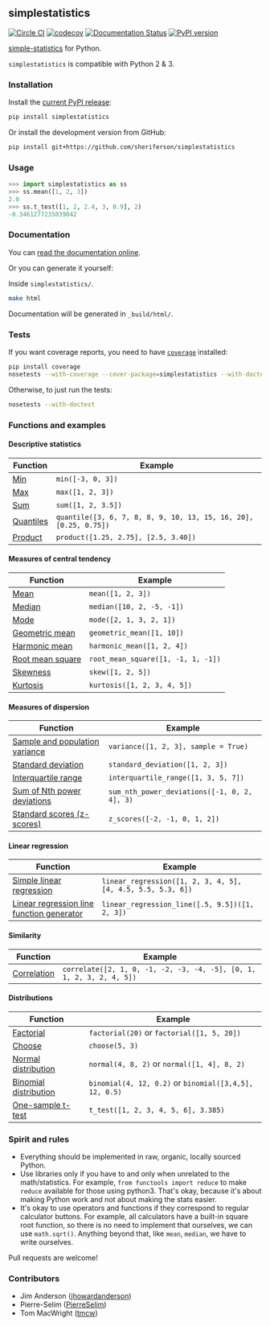 ## simplestatistics

[![Circle CI](https://circleci.com/gh/sheriferson/simplestatistics.svg?style=svg)](https://circleci.com/gh/sheriferson/simplestatistics)
[![codecov](https://codecov.io/gh/sheriferson/simplestatistics/branch/master/graph/badge.svg)](https://codecov.io/gh/sheriferson/simplestatistics)
[![Documentation Status](https://readthedocs.org/projects/simplestatistics/badge/?version=latest)](http://simplestatistics.readthedocs.io/en/latest/?badge=latest)
[![PyPI version](https://badge.fury.io/py/simplestatistics.svg)](https://badge.fury.io/py/simplestatistics)

[simple-statistics](https://github.com/tmcw/simple-statistics)
for Python.

`simplestatistics` is compatible with Python 2 & 3.
### Installation

Install the [current PyPI release](https://pypi.python.org/pypi/simplestatistics):

```bash
pip install simplestatistics
```

Or install the development version from GitHub:

```bash
pip install git+https://github.com/sheriferson/simplestatistics
```

### Usage

```python
>>> import simplestatistics as ss
>>> ss.mean([1, 2, 3])
2.0
>>> ss.t_test([1, 2, 2.4, 3, 0.9], 2)
-0.3461277235039042
```

### Documentation

You can [read the documentation online](http://simplestatistics.readthedocs.io/en/latest/).

Or you can generate it yourself:

Inside `simplestatistics/`.

```bash
make html
```

Documentation will be generated in `_build/html/`.

### Tests

If you want coverage reports, you need to have [`coverage`](https://pypi.python.org/pypi/coverage) installed:

```bash
pip install coverage
nosetests --with-coverage --cover-package=simplestatistics --with-doctest
```

Otherwise, to just run the tests:

```bash
nosetests --with-doctest
```

### Functions and examples

#### Descriptive statistics

| Function      | Example                                                          |
|---------------|------------------------------------------------------------------|
| [Min][]       | `min([-3, 0, 3])`                                                |
| [Max][]       | `max([1, 2, 3])`                                                 |
| [Sum][]       | `sum([1, 2, 3.5])`                                               |
| [Quantiles][] | `quantile([3, 6, 7, 8, 8, 9, 10, 13, 15, 16, 20], [0.25, 0.75])` |
| [Product][]   | `product([1.25, 2.75], [2.5, 3.40])`                             |

[Min]: http://simplestatistics.readthedocs.io/en/latest/#min
[Max]: http://simplestatistics.readthedocs.io/en/latest/#max
[Sum]: http://simplestatistics.readthedocs.io/en/latest/#sum
[Quantiles]: http://simplestatistics.readthedocs.io/en/latest/#quantiles
[Product]: http://simplestatistics.readthedocs.io/en/latest/#product

#### Measures of central tendency

| Function             | Example                            |
|----------------------|------------------------------------|
| [Mean][]             | `mean([1, 2, 3])`                  |
| [Median][]           | `median([10, 2, -5, -1])`          |
| [Mode][]             | `mode([2, 1, 3, 2, 1])`            |
| [Geometric mean][]   | `geometric_mean([1, 10])`          |
| [Harmonic mean][]    | `harmonic_mean([1, 2, 4])`         |
| [Root mean square][] | `root_mean_square([1, -1, 1, -1])` |
| [Skewness][]         | `skew([1, 2, 5])`                  |
| [Kurtosis][]         | `kurtosis([1, 2, 3, 4, 5])`        |

[Mean]: http://simplestatistics.readthedocs.io/en/latest/#mean
[Median]: http://simplestatistics.readthedocs.io/en/latest/#median
[Mode]: http://simplestatistics.readthedocs.io/en/latest/#mode
[Geometric mean]: http://simplestatistics.readthedocs.io/en/latest/#geometric-mean
[Harmonic mean]: http://simplestatistics.readthedocs.io/en/latest/#harmonic-mean
[Root mean square]: http://simplestatistics.readthedocs.io/en/latest/#root-mean-square
[Skewness]: http://simplestatistics.readthedocs.io/en/latest/#skewness
[Kurtosis]: http://simplestatistics.readthedocs.io/en/latest/#kurtosis

#### Measures of dispersion

| Function                                   | Example                                      |
|--------------------------------------------|----------------------------------------------|
| [Sample and population variance][variance] | `variance([1, 2, 3], sample = True)`         |
| [Standard deviation][sd]                   | `standard_deviation([1, 2, 3])`              |
| [Interquartile range][]                    | `interquartile_range([1, 3, 5, 7])`          |
| [Sum of Nth power deviations][sumndevs]    | `sum_nth_power_deviations([-1, 0, 2, 4], 3)` |
| [Standard scores (z-scores)][zscores]      | `z_scores([-2, -1, 0, 1, 2])`                |

[variance]: http://simplestatistics.readthedocs.io/en/latest/#variance
[sd]: http://simplestatistics.readthedocs.io/en/latest/#standard-deviation
[Interquartile range]: http://simplestatistics.readthedocs.io/en/latest/#interquartile-range
[sumndevs]: http://simplestatistics.readthedocs.io/en/latest/#sum-of-nth-power-deviations
[zscores]: http://simplestatistics.readthedocs.io/en/latest/#standard-scores-z-scores 

#### Linear regression

| Function                                                | Example                                                     |
|---------------------------------------------------------|-------------------------------------------------------------|
| [Simple linear regression][linreg]                      | `linear_regression([1, 2, 3, 4, 5], [4, 4.5, 5.5, 5.3, 6])` |
| [Linear regression line function generator][linregline] | `linear_regression_line([.5, 9.5])([1, 2, 3])`              |

[linreg]: http://simplestatistics.readthedocs.io/en/latest/#linear-regression
[linregline]: http://simplestatistics.readthedocs.io/en/latest/#linear-regression-line-function

#### Similarity

| Function        | Example                                                              |
|-----------------|----------------------------------------------------------------------|
| [Correlation][] | `correlate([2, 1, 0, -1, -2, -3, -4, -5], [0, 1, 1, 2, 3, 2, 4, 5])` |

[Correlation]: http://simplestatistics.readthedocs.io/en/latest/#correlation

#### Distributions

| Function                  | Example                                                |
|---------------------------|--------------------------------------------------------|
| [Factorial][]             | `factorial(20)` or `factorial([1, 5, 20])`             |
| [Choose][]                | `choose(5, 3)`                                         |
| [Normal distribution][]   | `normal(4, 8, 2)` or `normal([1, 4], 8, 2)`            |
| [Binomial distribution][] | `binomial(4, 12, 0.2)` or `binomial([3,4,5], 12, 0.5)` |
| [One-sample t-test][]     | `t_test([1, 2, 3, 4, 5, 6], 3.385)`                    |

[Factorial]: http://simplestatistics.readthedocs.io/en/latest/#factorial
[Choose]: http://simplestatistics.readthedocs.io/en/latest/#choose
[Normal distribution]: http://simplestatistics.readthedocs.io/en/latest/#normal-distribution
[Binomial distribution]: http://simplestatistics.readthedocs.io/en/latest/#binomial-distribution
[One-sample t-test]: http://simplestatistics.readthedocs.io/en/latest/#one-sample-t-test

### Spirit and rules

- Everything should be implemented in raw, organic, locally sourced Python.
- Use libraries only if you have to and only when unrelated to the math/statistics. For example, `from functools import reduce` to make `reduce` available for those using python3. That's okay, because it's about making Python work and not about making the stats easier.
- It's okay to use operators and functions if they correspond to regular calculator buttons. For example, all calculators have a built-in square root function, so there is no need to implement that ourselves, we can use `math.sqrt()`.
Anything beyond that, like `mean`, `median`, we have to write ourselves.

Pull requests are welcome!

### Contributors

- Jim Anderson ([jhowardanderson](https://github.com/jhowardanderson))
- Pierre-Selim ([PierreSelim](https://github.com/PierreSelim))
- Tom MacWright ([tmcw](https://github.com/tmcw))
